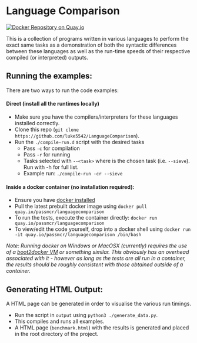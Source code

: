 # Language Comparison
[![Docker Repository on Quay.io](https://quay.io/repository/passmcr/languagecomparison/status "Docker Repository on Quay.io")](https://quay.io/repository/passmcr/languagecomparison)

This is a collection of programs written in various languages to perform the exact same tasks as a demonstration of both the syntactic differences between these languages as well as the run-time speeds of their respective compiled (or interpreted) outputs.

## Running the examples:
There are two ways to run the code examples:
#### Direct (install all the runtimes locally)
+ Make sure you have the compilers/interpreters for these languages installed correctly.
+ Clone this repo (`git clone https://github.com/luke5542/LanguageComparison`).
+ Run the `./compile-run.d` script with the desired tasks
    + Pass `-c` for compilation
    + Pass `-r` for running
    + Tasks selected with `--<task>` where <task> is the chosen task (i.e. `--sieve`). Run with -h for full list.
    + Example run: `./compile-run -cr --sieve`

#### Inside a docker container (no installation required):
+ Ensure you have [docker installed](https://docs.docker.com/installation/)
+ Pull the latest prebuilt docker image using `docker pull quay.io/passmcr/languagecomparison`
+ To run the tests, execute the container directly: `docker run quay.io/passmcr/languagecomparison`
+ To view/edit the code yourself, drop into a docker shell using `docker run -it quay.io/passmcr/languagecomparison /bin/bash`

*Note: Running docker on Windows or MacOSX (currently) requires the use of a [boot2docker VM](http://boot2docker.io/) or something similar. This obviously has an overhead associated with it - however as long as the tests are all run in a container, the results should be roughly consistent with those obtained outside of a container.*

## Generating HTML Output:
A HTML page can be generated in order to visualise the various run timings.
+ Run the script in `output` using `python3 ./generate_data.py`.
+ This compiles and runs all examples.
+ A HTML page (`benchmark.html`) with the results is generated and placed in the root directory of the project.
